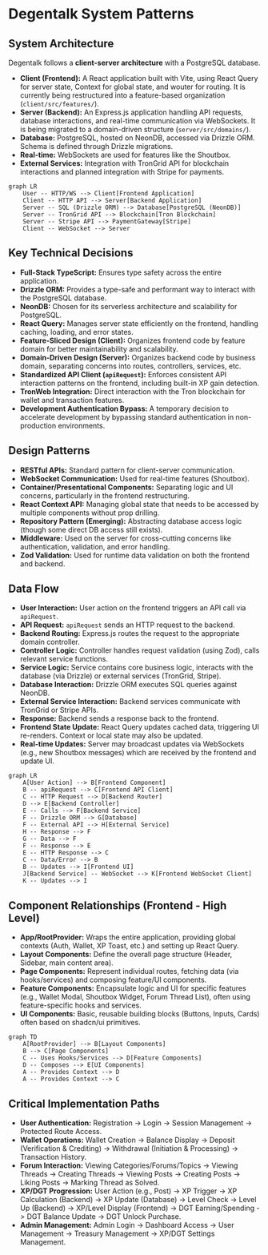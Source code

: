# Degentalk System Patterns

## System Architecture

Degentalk follows a **client-server architecture** with a PostgreSQL database.

*   **Client (Frontend):** A React application built with Vite, using React Query for server state, Context for global state, and wouter for routing. It is currently being restructured into a feature-based organization (`client/src/features/`).
*   **Server (Backend):** An Express.js application handling API requests, database interactions, and real-time communication via WebSockets. It is being migrated to a domain-driven structure (`server/src/domains/`).
*   **Database:** PostgreSQL, hosted on NeonDB, accessed via Drizzle ORM. Schema is defined through Drizzle migrations.
*   **Real-time:** WebSockets are used for features like the Shoutbox.
*   **External Services:** Integration with TronGrid API for blockchain interactions and planned integration with Stripe for payments.

```mermaid
graph LR
    User -- HTTP/WS --> Client[Frontend Application]
    Client -- HTTP API --> Server[Backend Application]
    Server -- SQL (Drizzle ORM) --> Database[PostgreSQL (NeonDB)]
    Server -- TronGrid API --> Blockchain[Tron Blockchain]
    Server -- Stripe API --> PaymentGateway[Stripe]
    Client -- WebSocket --> Server
```

## Key Technical Decisions

*   **Full-Stack TypeScript:** Ensures type safety across the entire application.
*   **Drizzle ORM:** Provides a type-safe and performant way to interact with the PostgreSQL database.
*   **NeonDB:** Chosen for its serverless architecture and scalability for PostgreSQL.
*   **React Query:** Manages server state efficiently on the frontend, handling caching, loading, and error states.
*   **Feature-Sliced Design (Client):** Organizes frontend code by feature domain for better maintainability and scalability.
*   **Domain-Driven Design (Server):** Organizes backend code by business domain, separating concerns into routes, controllers, services, etc.
*   **Standardized API Client (`apiRequest`):** Enforces consistent API interaction patterns on the frontend, including built-in XP gain detection.
*   **TronWeb Integration:** Direct interaction with the Tron blockchain for wallet and transaction features.
*   **Development Authentication Bypass:** A temporary decision to accelerate development by bypassing standard authentication in non-production environments.

## Design Patterns

*   **RESTful APIs:** Standard pattern for client-server communication.
*   **WebSocket Communication:** Used for real-time features (Shoutbox).
*   **Container/Presentational Components:** Separating logic and UI concerns, particularly in the frontend restructuring.
*   **React Context API:** Managing global state that needs to be accessed by multiple components without prop drilling.
*   **Repository Pattern (Emerging):** Abstracting database access logic (though some direct DB access still exists).
*   **Middleware:** Used on the server for cross-cutting concerns like authentication, validation, and error handling.
*   **Zod Validation:** Used for runtime data validation on both the frontend and backend.

## Data Flow

*   **User Interaction:** User action on the frontend triggers an API call via `apiRequest`.
*   **API Request:** `apiRequest` sends an HTTP request to the backend.
*   **Backend Routing:** Express.js routes the request to the appropriate domain controller.
*   **Controller Logic:** Controller handles request validation (using Zod), calls relevant service functions.
*   **Service Logic:** Service contains core business logic, interacts with the database (via Drizzle) or external services (TronGrid, Stripe).
*   **Database Interaction:** Drizzle ORM executes SQL queries against NeonDB.
*   **External Service Interaction:** Backend services communicate with TronGrid or Stripe APIs.
*   **Response:** Backend sends a response back to the frontend.
*   **Frontend State Update:** React Query updates cached data, triggering UI re-renders. Context or local state may also be updated.
*   **Real-time Updates:** Server may broadcast updates via WebSockets (e.g., new Shoutbox messages) which are received by the frontend and update UI.

```mermaid
graph LR
    A[User Action] --> B[Frontend Component]
    B -- apiRequest --> C[Frontend API Client]
    C -- HTTP Request --> D[Backend Router]
    D --> E[Backend Controller]
    E -- Calls --> F[Backend Service]
    F -- Drizzle ORM --> G[Database]
    F -- External API --> H[External Service]
    H -- Response --> F
    G -- Data --> F
    F -- Response --> E
    E -- HTTP Response --> C
    C -- Data/Error --> B
    B -- Updates --> I[Frontend UI]
    J[Backend Service] -- WebSocket --> K[Frontend WebSocket Client]
    K -- Updates --> I
```

## Component Relationships (Frontend - High Level)

*   **App/RootProvider:** Wraps the entire application, providing global contexts (Auth, Wallet, XP Toast, etc.) and setting up React Query.
*   **Layout Components:** Define the overall page structure (Header, Sidebar, main content area).
*   **Page Components:** Represent individual routes, fetching data (via hooks/services) and composing feature/UI components.
*   **Feature Components:** Encapsulate logic and UI for specific features (e.g., Wallet Modal, Shoutbox Widget, Forum Thread List), often using feature-specific hooks and services.
*   **UI Components:** Basic, reusable building blocks (Buttons, Inputs, Cards) often based on shadcn/ui primitives.

```mermaid
graph TD
    A[RootProvider] --> B[Layout Components]
    B --> C[Page Components]
    C -- Uses Hooks/Services --> D[Feature Components]
    D -- Composes --> E[UI Components]
    A -- Provides Context --> D
    A -- Provides Context --> C
```

## Critical Implementation Paths

*   **User Authentication:** Registration -> Login -> Session Management -> Protected Route Access.
*   **Wallet Operations:** Wallet Creation -> Balance Display -> Deposit (Verification & Crediting) -> Withdrawal (Initiation & Processing) -> Transaction History.
*   **Forum Interaction:** Viewing Categories/Forums/Topics -> Viewing Threads -> Creating Threads -> Viewing Posts -> Creating Posts -> Liking Posts -> Marking Thread as Solved.
*   **XP/DGT Progression:** User Action (e.g., Post) -> XP Trigger -> XP Calculation (Backend) -> XP Update (Database) -> Level Check -> Level Up (Backend) -> XP/Level Display (Frontend) -> DGT Earning/Spending -> DGT Balance Update -> DGT Unlock Purchase.
*   **Admin Management:** Admin Login -> Dashboard Access -> User Management -> Treasury Management -> XP/DGT Settings Management.
